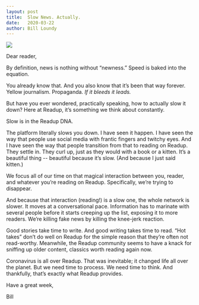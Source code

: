 ```yaml
---
layout: post
title:  Slow News. Actually.
date:   2020-03-22
author: Bill Loundy
---
```

<p>
<img src="https://billloundy.com/pics/kansasone/lightonwater.jpg" style="display:block;margin:0 auto;max-width:100%;">
</p>

<p>
Dear reader, 
</p>

<p>
By definition, news is nothing without “newness.” Speed is baked into the equation. 

<p>
You already know that. And you also know that it’s been that way forever. Yellow journalism. Propaganda. <em>If it bleeds it leads.</em>
</p>

<p>
But have you ever wondered, practically speaking, how to actually slow it down? Here at Readup, it’s something we think about constantly.
</p>

<p>
Slow is in the Readup DNA. 
</p>

<p>
The platform literally slows you down. I have seen it happen. I have seen the way that people use social media with frantic fingers and twitchy eyes. And I have seen the way that people transition from that to reading on Readup. They settle in. They curl up, just as they would with a book or a kitten. It’s a beautiful thing -- beautiful because it’s slow. (And because I just said kitten.) 
</p>

<p>
We focus all of our time on that magical interaction between you, reader, and whatever you’re reading on Readup. Specifically, we’re trying to disappear.
</p>

<p>
And because that interaction (reading!) is a slow one, the whole network is slower. It moves at a conversational pace. Information has to marinate with several people before it starts creeping up the list, exposing it to more readers. We’re killing fake news by killing the knee-jerk reaction. 
</p>

<p>
Good stories take time to write. And good writing takes time to read. “Hot takes” don’t do well on Readup for the simple reason that they’re often not read-worthy. Meanwhile, the Readup community seems to have a knack for sniffing up older content, classics worth reading again now.
</p>

</p>
Coronavirus is all over Readup. That was inevitable; it changed life all over the planet. But we need time to process. We need time to think. And thankfully, that’s exactly what Readup provides.
</p>

</p>
Have a great week, 
</p>

</p>
Bill
</p>